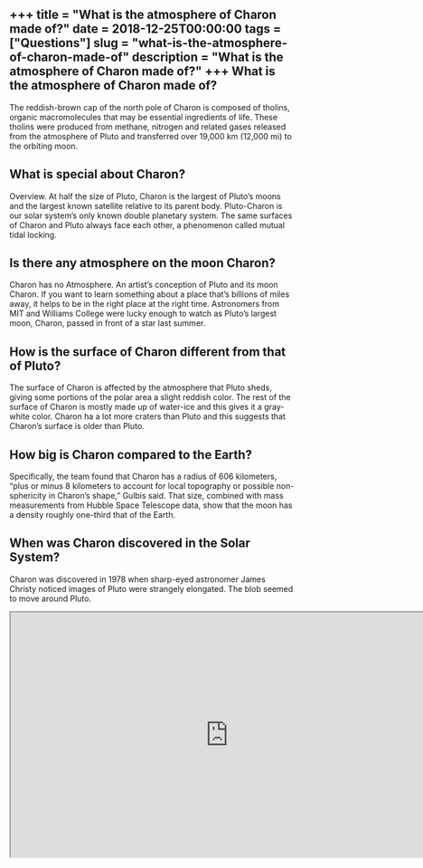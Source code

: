 +++
title = "What is the atmosphere of Charon made of?"
date = 2018-12-25T00:00:00
tags = ["Questions"]
slug = "what-is-the-atmosphere-of-charon-made-of"
description = "What is the atmosphere of Charon made of?"
+++
What is the atmosphere of Charon made of?
-----------------------------------------

The reddish-brown cap of the north pole of Charon is composed of tholins, organic macromolecules that may be essential ingredients of life. These tholins were produced from methane, nitrogen and related gases released from the atmosphere of Pluto and transferred over 19,000 km (12,000 mi) to the orbiting moon.

What is special about Charon?
-----------------------------

Overview. At half the size of Pluto, Charon is the largest of Pluto’s moons and the largest known satellite relative to its parent body. Pluto-Charon is our solar system’s only known double planetary system. The same surfaces of Charon and Pluto always face each other, a phenomenon called mutual tidal locking.

Is there any atmosphere on the moon Charon?
-------------------------------------------

Charon has no Atmosphere. An artist’s conception of Pluto and its moon Charon. If you want to learn something about a place that’s billions of miles away, it helps to be in the right place at the right time. Astronomers from MIT and Williams College were lucky enough to watch as Pluto’s largest moon, Charon, passed in front of a star last summer.

How is the surface of Charon different from that of Pluto?
----------------------------------------------------------

The surface of Charon is affected by the atmosphere that Pluto sheds, giving some portions of the polar area a slight reddish color. The rest of the surface of Charon is mostly made up of water-ice and this gives it a gray-white color. Charon ha a lot more craters than Pluto and this suggests that Charon’s surface is older than Pluto.

How big is Charon compared to the Earth?
----------------------------------------

Specifically, the team found that Charon has a radius of 606 kilometers, “plus or minus 8 kilometers to account for local topography or possible non-sphericity in Charon’s shape,” Gulbis said. That size, combined with mass measurements from Hubble Space Telescope data, show that the moon has a density roughly one-third that of the Earth.

When was Charon discovered in the Solar System?
-----------------------------------------------

Charon was discovered in 1978 when sharp-eyed astronomer James Christy noticed images of Pluto were strangely elongated. The blob seemed to move around Pluto.

<iframe allow="accelerometer; autoplay; clipboard-write; encrypted-media; gyroscope; picture-in-picture" allowfullscreen="" class="__youtube_prefs__  epyt-is-override  no-lazyload" data-no-lazy="1" data-origheight="433" data-origwidth="770" data-skipgform_ajax_framebjll="" height="433" id="_ytid_49580" loading="lazy" src="https://www.youtube.com/embed/LXnJGSY-aqs?enablejsapi=1&autoplay=0&cc_load_policy=0&cc_lang_pref=&iv_load_policy=1&loop=0&modestbranding=0&rel=1&fs=1&playsinline=0&autohide=2&theme=dark&color=red&controls=1&" title="YouTube player" width="770"></iframe>